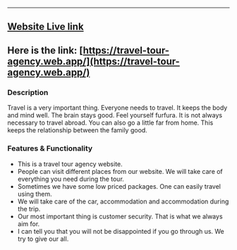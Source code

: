 # 

---

## [Website Live link](https://travel-tour-agency.web.app/)
## Here is the link: [https://travel-tour-agency.web.app/](https://travel-tour-agency.web.app/)



### Description
Travel is a very important thing. Everyone needs to travel. It keeps the body and mind well. The brain stays good. Feel yourself furfura. It is not always necessary to travel abroad. You can also go a little far from home. This keeps the relationship between the family good.



### Features & Functionality
- This is a travel tour agency website.
- People can visit different places from our website. We will take care of everything you need during the tour.
- Sometimes we have some low priced packages. One can easily travel using them.
- We will take care of the car, accommodation and accommodation during the trip.
- Our most important thing is customer security. That is what we always aim for.
- I can tell you that you will not be disappointed if you go through us. We try to give our all.